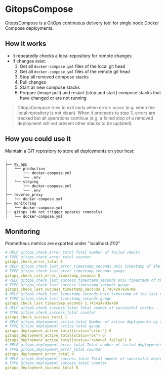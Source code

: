 # GitopsCompose

GitopsCompose is a GitOps continuous delivery tool for single node Docker Compose deployments.

## How it works

- It repeatedly checks a local repository for remote changes
- If changes exist:
  1. Get all `docker-compose.yml` files of the local git head
  2. Get all `docker-compose.yml` files of the remote git head
  3. Stop all removed compose stacks
  4. Pull changes
  5. Start all new compose stacks
  6. Prepare (image pull) and restart (stop and start) compose stacks that have changed or are not running

> GitopsCompose tries to exit early when errors occur (e.g. when the local repository is not clean). When it proceeds to step 3, errors are tracked but all operations continue (e.g. a failed stop of a removed deployment will not prevent other stacks to be updated).

## How you could use it

Maintain a GIT repository to store all deployments on your host:

```text
.
├── my_app
│   └── production
│       └── docker-compose.yml
│       └── .env
│   └── staging
│       └── docker-compose.yml
│       └── .env
├── reverse_proxy
│   └── docker-compose.yml
├── monitoring
│   └── docker-compose.yml
├── gitops (do not trigger updates remotely)
│   └── docker-compose.yml
```

## Monitoring

Prometheus metrics are exported under "localhost:2112"

```yaml
# HELP gitops_check_error_total Total number of failed checks.
# TYPE gitops_check_error_total counter
gitops_check_error_total 0
# HELP gitops_check_last_error_timestamp_seconds Unix timestamp of the last failed check.
# TYPE gitops_check_last_error_timestamp_seconds gauge
gitops_check_last_error_timestamp_seconds 0
# HELP gitops_check_last_success_timestamp_seconds Unix timestamp of the last successful check.
# TYPE gitops_check_last_success_timestamp_seconds gauge
gitops_check_last_success_timestamp_seconds 1.745424793e+09
# HELP gitops_check_last_timestamp_seconds Unix timestamp of the last check.
# TYPE gitops_check_last_timestamp_seconds gauge
gitops_check_last_timestamp_seconds 1.745424793e+09
# HELP gitops_check_success_total Total number of successful checks.
# TYPE gitops_check_success_total counter
gitops_check_success_total 1
# HELP gitops_deployment_active_total Number of active deployments by status
# TYPE gitops_deployment_active_total gauge
gitops_deployment_active_total{status="error"} 0
gitops_deployment_active_total{status="ok"} 0
gitops_deployment_active_total{status="removal_failed"} 0
# HELP gitops_deployment_error_total Total number of failed deployments.
# TYPE gitops_deployment_error_total counter
gitops_deployment_error_total 0
# HELP gitops_deployment_success_total Total number of successful deployments.
# TYPE gitops_deployment_success_total counter
gitops_deployment_success_total 0
```
